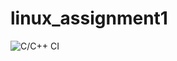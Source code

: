 # linux_assignment1

![C/C++ CI](https://github.com/99002531/linux_assignment1/workflows/C/C++%20CI/badge.svg)
